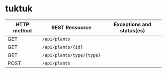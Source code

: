 # tuktuk

|HTTP method | REST Ressource | Exceptions and status(es) |
|---|---|---|
|GET| `/api/plants`| |
|GET|`/api/plants/{id}`| |
|GET|`/api/plants/type/{type}` | |
|POST| `/api/plants` | |
